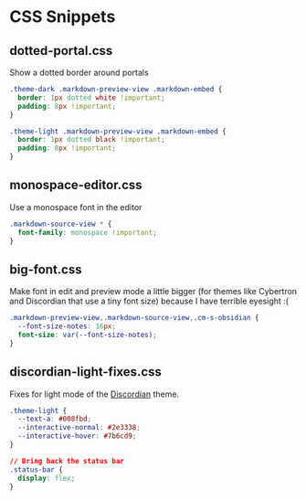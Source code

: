 # CSS Snippets

## dotted-portal.css

Show a dotted border around portals

```css
.theme-dark .markdown-preview-view .markdown-embed {
  border: 1px dotted white !important;
  padding: 8px !important;
}

.theme-light .markdown-preview-view .markdown-embed {
  border: 1px dotted black !important;
  padding: 8px !important;
}
```

## monospace-editor.css

Use a monospace font in the editor

```css
.markdown-source-view * {
  font-family: monospace !important;
}
```

## big-font.css

Make font in edit and preview mode a little bigger (for themes like Cybertron and Discordian that use a tiny font size) because I have terrible eyesight :(

```css
.markdown-preview-view,.markdown-source-view,.cm-s-obsidian {
  --font-size-notes: 16px;
  font-size: var(--font-size-notes);
}
```

## discordian-light-fixes.css

Fixes for light mode of the [Discordian](https://github.com/radekkozak/discordian) theme.

```css
.theme-light {
  --text-a: #008fbd;
  --interactive-normal: #2e3338;
  --interactive-hover: #7b6cd9;
}

// Bring back the status bar
.status-bar {
  display: flex;
}  
```

